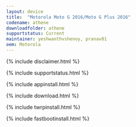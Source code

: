 ```yaml
---
layout: device
title:  "Motorola Moto G 2016/Moto G Plus 2016"
codename: athene
downloadfolder: athene
supportstatus: Current
maintainer: yeshwanthvshenoy, pranav01
oem: Motorola
---
```


{% include disclaimer.html %}

{% include supportstatus.html %}

{% include appinstall.html %}

{% include download.html %}

{% include twrpinstall.html %}

{% include fastbootinstall.html %}
